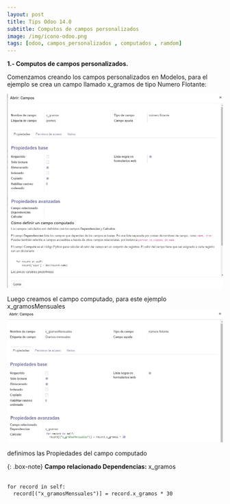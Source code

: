 ```yaml
---
layout: post
title: Tips Odoo 14.0
subtitle: Computos de campos personalizados
image: /img/icono-odoo.png
tags: [odoo, campos_personalizados , computados , ramdom]
---
```



**1.- Computos de campos personalizados.**


Comenzamos creando los campos personalizados en Modelos, para el ejemplo se crea un campo llamado x_gramos de tipo Numero Flotante:

![Captura1]( /img/gramos.JPG)


Luego creamos el campo computado, para este ejemplo x_gramosMensuales
![Captura2]( /img/gramosMensuales.JPG)

definimos las Propiedades del campo computado



{: .box-note}
**Campo relacionado Dependencias:** x_gramos

~~~

for record in self:
  record[("x_gramosMensuales")] = record.x_gramos * 30
  
~~~

